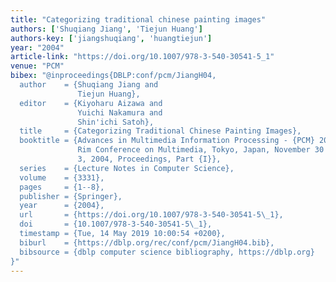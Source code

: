 ```yaml
---
title: "Categorizing traditional chinese painting images"
authors: ['Shuqiang Jiang', 'Tiejun Huang']
authors-key: ['jiangshuqiang', 'huangtiejun']
year: "2004"
article-link: "https://doi.org/10.1007/978-3-540-30541-5_1"
venue: "PCM"
bibex: "@inproceedings{DBLP:conf/pcm/JiangH04,
  author    = {Shuqiang Jiang and
               Tiejun Huang},
  editor    = {Kiyoharu Aizawa and
               Yuichi Nakamura and
               Shin'ichi Satoh},
  title     = {Categorizing Traditional Chinese Painting Images},
  booktitle = {Advances in Multimedia Information Processing - {PCM} 2004, 5th Pacific
               Rim Conference on Multimedia, Tokyo, Japan, November 30 - December
               3, 2004, Proceedings, Part {I}},
  series    = {Lecture Notes in Computer Science},
  volume    = {3331},
  pages     = {1--8},
  publisher = {Springer},
  year      = {2004},
  url       = {https://doi.org/10.1007/978-3-540-30541-5\_1},
  doi       = {10.1007/978-3-540-30541-5\_1},
  timestamp = {Tue, 14 May 2019 10:00:54 +0200},
  biburl    = {https://dblp.org/rec/conf/pcm/JiangH04.bib},
  bibsource = {dblp computer science bibliography, https://dblp.org}
}"
---
```

